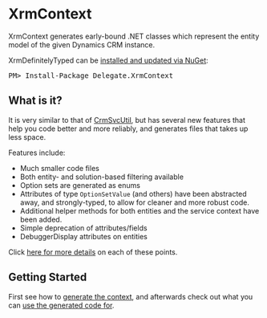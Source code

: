 XrmContext
======================

XrmContext generates early-bound .NET classes which represent the entity
model of the given Dynamics CRM instance.

<div class="row">
  <div class="span1"></div>
  <div class="span6">
    <div class="well well-small" id="nuget">
      XrmDefinitelyTyped can be <a href="https://nuget.org/packages/Delegate.XrmContext">installed and updated via NuGet</a>:
      <pre>PM> Install-Package Delegate.XrmContext</pre>
    </div>
  </div>
  <div class="span1"></div>
</div>



What is it?
-----------

It is very similar to that of [CrmSvcUtil][crmsvcutil], but has several new features that 
help you code better and more reliably, and generates files that takes up less space.

Features include:

* Much smaller code files
* Both entity- and solution-based filtering available
* Option sets are generated as enums
* Attributes of type `OptionSetValue` (and others) have been abstracted away, 
  and strongly-typed, to allow for cleaner and more robust code.
* Additional helper methods for both entities and the service context have been added.
* Simple deprecation of attributes/fields
* DebuggerDisplay attributes on entities

Click [here for more details](functionality.html) on each of these points.

  [crmsvcutil]: https://msdn.microsoft.com/en-us/library/gg327844.aspx


Getting Started
---------------

First see how to [generate the context](tool-usage.html), and afterwards check
out what you can [use the generated code for](functionality.html).